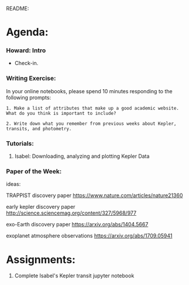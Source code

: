 README:
# Agenda:

### Howard: Intro
- Check-in. 

### Writing Exercise: 
In your online notebooks, please spend 10 minutes responding to the following prompts:

    1. Make a list of attributes that make up a good academic website. What do you think is important to include? 
    
    2. Write down what you remember from previous weeks about Kepler, transits, and photometry.
    
### Tutorials:
1. Isabel: Downloading, analyzing and plotting Kepler Data

### Paper of the Week:
ideas: 

TRAPPIST discovery paper https://www.nature.com/articles/nature21360

early kepler discovery paper http://science.sciencemag.org/content/327/5968/977

exo-Earth discovery paper https://arxiv.org/abs/1404.5667

exoplanet atmosphere observations https://arxiv.org/abs/1709.05941
 
# Assignments:

1. Complete Isabel's Kepler transit jupyter notebook
